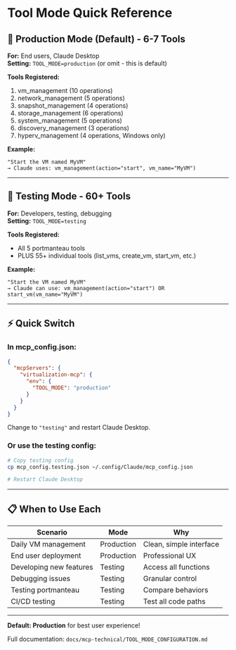 # Tool Mode Quick Reference

## 🎯 Production Mode (Default) - 6-7 Tools

**For:** End users, Claude Desktop  
**Setting:** `TOOL_MODE=production` (or omit - this is default)

**Tools Registered:**
1. vm_management (10 operations)
2. network_management (5 operations)
3. snapshot_management (4 operations)
4. storage_management (6 operations)
5. system_management (5 operations)
6. discovery_management (3 operations)
7. hyperv_management (4 operations, Windows only)

**Example:**
```
"Start the VM named MyVM"
→ Claude uses: vm_management(action="start", vm_name="MyVM")
```

---

## 🔧 Testing Mode - 60+ Tools

**For:** Developers, testing, debugging  
**Setting:** `TOOL_MODE=testing`

**Tools Registered:**
- All 5 portmanteau tools
- PLUS 55+ individual tools (list_vms, create_vm, start_vm, etc.)

**Example:**
```
"Start the VM named MyVM"
→ Claude can use: vm_management(action="start") OR start_vm(vm_name="MyVM")
```

---

## ⚡ Quick Switch

### In mcp_config.json:
```json
{
  "mcpServers": {
    "virtualization-mcp": {
      "env": {
        "TOOL_MODE": "production"
      }
    }
  }
}
```

Change to `"testing"` and restart Claude Desktop.

### Or use the testing config:
```bash
# Copy testing config
cp mcp_config.testing.json ~/.config/Claude/mcp_config.json

# Restart Claude Desktop
```

---

## 📋 When to Use Each

| Scenario | Mode | Why |
|----------|------|-----|
| Daily VM management | Production | Clean, simple interface |
| End user deployment | Production | Professional UX |
| Developing new features | Testing | Access all functions |
| Debugging issues | Testing | Granular control |
| Testing portmanteau | Testing | Compare behaviors |
| CI/CD testing | Testing | Test all code paths |

---

**Default: Production** for best user experience!

Full documentation: `docs/mcp-technical/TOOL_MODE_CONFIGURATION.md`

